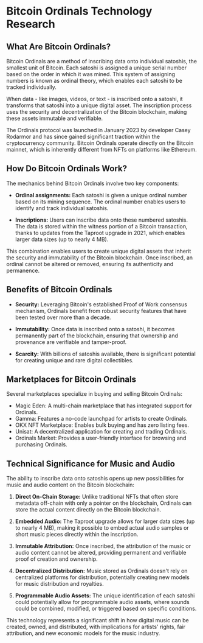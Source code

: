 # Bitcoin Ordinals Technology Research

## What Are Bitcoin Ordinals?

Bitcoin Ordinals are a method of inscribing data onto individual satoshis, the smallest unit of Bitcoin. Each satoshi is assigned a unique serial number based on the order in which it was mined. This system of assigning numbers is known as ordinal theory, which enables each satoshi to be tracked individually.

When data - like images, videos, or text - is inscribed onto a satoshi, it transforms that satoshi into a unique digital asset. The inscription process uses the security and decentralization of the Bitcoin blockchain, making these assets immutable and verifiable.

The Ordinals protocol was launched in January 2023 by developer Casey Rodarmor and has since gained significant traction within the cryptocurrency community. Bitcoin Ordinals operate directly on the Bitcoin mainnet, which is inherently different from NFTs on platforms like Ethereum.

## How Do Bitcoin Ordinals Work?

The mechanics behind Bitcoin Ordinals involve two key components:

- **Ordinal assignments:** Each satoshi is given a unique ordinal number based on its mining sequence. The ordinal number enables users to identify and track individual satoshis.

- **Inscriptions:** Users can inscribe data onto these numbered satoshis. The data is stored within the witness portion of a Bitcoin transaction, thanks to updates from the Taproot upgrade in 2021, which enables larger data sizes (up to nearly 4 MB).

This combination enables users to create unique digital assets that inherit the security and immutability of the Bitcoin blockchain. Once inscribed, an ordinal cannot be altered or removed, ensuring its authenticity and permanence.

## Benefits of Bitcoin Ordinals

- **Security:** Leveraging Bitcoin's established Proof of Work consensus mechanism, Ordinals benefit from robust security features that have been tested over more than a decade.

- **Immutability:** Once data is inscribed onto a satoshi, it becomes permanently part of the blockchain, ensuring that ownership and provenance are verifiable and tamper-proof.

- **Scarcity:** With billions of satoshis available, there is significant potential for creating unique and rare digital collectibles.

## Marketplaces for Bitcoin Ordinals

Several marketplaces specialize in buying and selling Bitcoin Ordinals:

- Magic Eden: A multi-chain marketplace that has integrated support for Ordinals.
- Gamma: Features a no-code launchpad for artists to create Ordinals.
- OKX NFT Marketplace: Enables bulk buying and has zero listing fees.
- Unisat: A decentralized application for creating and trading Ordinals.
- Ordinals Market: Provides a user-friendly interface for browsing and purchasing Ordinals.

## Technical Significance for Music and Audio

The ability to inscribe data onto satoshis opens up new possibilities for music and audio content on the Bitcoin blockchain:

1. **Direct On-Chain Storage:** Unlike traditional NFTs that often store metadata off-chain with only a pointer on the blockchain, Ordinals can store the actual content directly on the Bitcoin blockchain.

2. **Embedded Audio:** The Taproot upgrade allows for larger data sizes (up to nearly 4 MB), making it possible to embed actual audio samples or short music pieces directly within the inscription.

3. **Immutable Attribution:** Once inscribed, the attribution of the music or audio content cannot be altered, providing permanent and verifiable proof of creation and ownership.

4. **Decentralized Distribution:** Music stored as Ordinals doesn't rely on centralized platforms for distribution, potentially creating new models for music distribution and royalties.

5. **Programmable Audio Assets:** The unique identification of each satoshi could potentially allow for programmable audio assets, where sounds could be combined, modified, or triggered based on specific conditions.

This technology represents a significant shift in how digital music can be created, owned, and distributed, with implications for artists' rights, fair attribution, and new economic models for the music industry.
